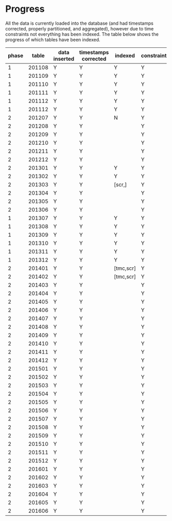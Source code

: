 # Progress
All the data is currently loaded into the database (and had timestamps corrected, properly partitioned, and aggregated), however due to time constraints not everything has been indexed. The table below shows the progress of which tables have been indexed.
    
phase |table | data inserted | timestamps corrected | indexed | constraints | aggregated
------|------|---------------|----------------------|---------|-------------|------------
1     |201108| Y             | Y                    | Y       | Y           | Y
1     |201109| Y             | Y                    | Y       | Y           | Y
1     |201110| Y             | Y                    | Y       | Y           | Y
1     |201111| Y             | Y                    | Y       | Y           | Y
1     |201112| Y             | Y                    | Y       | Y           | Y
1     |201112| Y             | Y                    | Y       | Y           | Y
2     |201207| Y             | Y                    | N       | Y           | Y
2     |201208| Y             | Y                    |         | Y           | Y
2     |201209| Y             | Y                    |         | Y           | Y
2     |201210| Y             | Y                    |         | Y           | Y
2     |201211| Y             | Y                    |         | Y           | Y
2     |201212| Y             | Y                    |         | Y           | Y
2     |201301| Y             | Y                    | Y       | Y           | Y
2     |201302| Y             | Y                    | Y       | Y           | Y
2     |201303| Y             | Y                    |[scr,]   | Y           | Y
2     |201304| Y             | Y                    |         | Y           | Y 
2     |201305| Y             | Y                    |         | Y           | Y
2     |201306| Y             | Y                    |         | Y           | Y
1     |201307| Y             | Y                    | Y       | Y           | Y
1     |201308| Y             | Y                    | Y       | Y           | Y
1     |201309| Y             | Y                    | Y       | Y           | Y
1     |201310| Y             | Y                    | Y       | Y           | Y
1     |201311| Y             | Y                    | Y       | Y           | Y
1     |201312| Y             | Y                    | Y       | Y           | Y
2     |201401| Y             | Y                    |[tmc,scr]| Y           | Y 
2     |201402| Y             | Y                    |[tmc,scr]| Y           | Y 
2     |201403| Y             | Y                    |         | Y           | Y
2     |201404| Y             | Y                    |         | Y           | Y
2     |201405| Y             | Y                    |         | Y           | Y
2     |201406| Y             | Y                    |         | Y           | Y
2     |201407| Y             | Y                    |         | Y           | Y
2     |201408| Y             | Y                    |         | Y           | Y
2     |201409| Y             | Y                    |         | Y           | Y
2     |201410| Y             | Y                    |         | Y           | Y
2     |201411| Y             | Y                    |         | Y           | Y
2     |201412| Y             | Y                    |         | Y           | Y
2     |201501| Y             | Y                    |         | Y           | Y
2     |201502| Y             | Y                    |         | Y           | Y
2     |201503| Y             | Y                    |         | Y           | Y
2     |201504| Y             | Y                    |         | Y           | Y
2     |201505| Y             | Y                    |         | Y           | Y 
2     |201506| Y             | Y                    |         | Y           | Y
2     |201507| Y             | Y                    |         | Y           | Y
2     |201508| Y             | Y                    |         | Y           | Y
2     |201509| Y             | Y                    |         | Y           | Y
2     |201510| Y             | Y                    |         | Y           | Y
2     |201511| Y             | Y                    |         | Y           | Y
2     |201512| Y             | Y                    |         | Y           | Y
2     |201601| Y             | Y                    |         | Y           | Y 
2     |201602| Y             | Y                    |         | Y           | Y
2     |201603| Y             | Y                    |         | Y           | Y 
2     |201604| Y             | Y                    |         | Y           | Y
2     |201605| Y             | Y                    |         | Y           | Y
2     |201606| Y             | Y                    |         | Y           | Y

